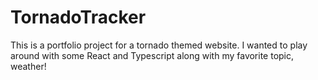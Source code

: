 # TornadoTracker
This is a portfolio project for a tornado themed website. I wanted to play around with some React and Typescript along with my favorite topic, weather! 
